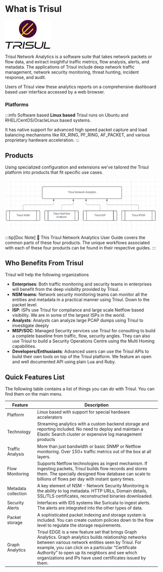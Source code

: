 # What is Trisul


![Trisul Logo](image/logo.png)



Trisul Network Analytics is a software suite that takes network packets or flow data, and extract insightful traffic metrics, flow analysis, alerts, and metadata.
The applications of Trisul include deep network traffic management, network security monitoring, threat hunting, incident response, and audit.


Users of Trisul view these analytics reports on a comprehensive dashboard based user interface accessed by a web browser.


### Platforms


:::info  Software based 
**Linux based** Trisul runs on Ubuntu and RHEL/CentOS/OracleLinux based systems. 

It has native support for advanced high speed packet capture and load balancing mechanisms like RX_RING, PF_RING, AF_PACKET, and various proprietary hardware acceleration.
:::


## Products

Using specialized configuration and extensions we've tailored the Trisul platform into products that fit specific use cases. 

![Products](image/platform-products.png)

:::tip[Doc Note]
:memo:  This Trisul Network Analytics User Guide covers the common parts of these four products. The unique workflows associated with each of these four products can be found in their respective guides.
:::


## Who Benefits From Trisul

Trisul will help the following organizations

- **Enterprises**: Both traffic monitoring and security teams in
  enterprises will benefit from the deep visibility provided by Trisul.
- **NSM teams**: Network security monitoring teams can monitor all the entities and metadata in a practical manner using Trisul. Down to
  the packet level.
- **ISP**: ISPs use Trisul for compliance and large scale Netflow based
  visibility. We are in some of the largest ISPs in the world.
- **Analysts**: Analysts can analyze large PCAP dumps using Trisul to
  investigate deeply
- **MSP/SOC**: Managed Security services use Trisul for consulting to
  build a complete baseline from traffic, flow, security angles. They
  can also use Trisul to build a Security Operations Centre using the
  Multi Homing capabilities.
- **Developers/Enthusiasts**: Advanced users can use the Trisul APIs to
  build their own tools on top of the Trisul platform. We feature an
  open and well documented API using plain Lua and Ruby.


## Quick Features List

The following table contains a list of things you can do with Trisul. You can find them on the main menu. 

| Feature               | Description    |
| --------------------- | ----------|
| Platform              | Linux based with support for special hardware accelerators   |
| Technology            | Streaming analytics with a custom backend storage and reporting included. No need to deploy and maintain a Elastic Search cluster or expensive log management products  |
| Traffic Analysis      | More than just bandwidth or basic SNMP or Netflow monitoring. Over 150+ traffic metrics out of the box at all layers.   |
| Flow Monitoring       | Supports Netflow technologies as ingest mechanism. If ingesting packets, Trisul builds flow records and stores them. The specially designed flow database can scale to billions of flows per day with instant query times.   |
| Metadata collection   | A key element of NSM - Network Security Monitoring is the ability to log metadata. HTTP URLs, Domain details, SSL/TLS certificates, reconstructed binaries downloaded. |
| Security Alerts       | Interfaces with IDS systems like Suricata to ingest alerts. The alerts are integrated into the other types of data.    |
| Packet storage        | A sophisticated packet indexing and storage system is included. You can create custom policies down to the flow level to regulate the storage requirements.   |
| Graph Analytics | Trisul EDGE is a new feature set that brings Graph Analytics. Graph analytics builds relationship networks between various network entities seen by Trisul. For example, you can click on a particular “Certificate Authority” to open up its neighbors and see which organizations and IPs have used certificates issued by them. |

